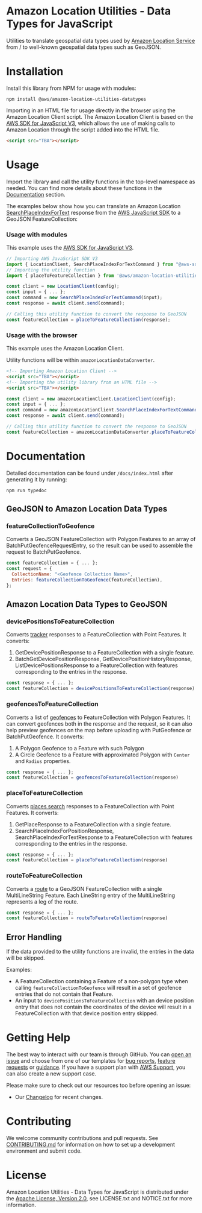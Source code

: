 # Amazon Location Utilities - Data Types for JavaScript

Utilities to translate geospatial data types used by [Amazon Location Service](https://aws.amazon.com/location/) from / to well-known geospatial data types such as GeoJSON.

# Installation

Install this library from NPM for usage with modules:

```
npm install @aws/amazon-location-utilities-datatypes
```

Importing in an HTML file for usage directly in the browser using the Amazon Location Client script. The Amazon Location Client is based on the [AWS SDK for JavaScript V3](https://github.com/aws/aws-sdk-js-v3), which allows the use of making calls to Amazon Location through the script added into the HTML file.

```html
<script src="TBA"></script>
```

# Usage

Import the library and call the utility functions in the top-level namespace as needed. You can find more details about these functions in the [Documentation](#documentation) section.

The examples below show how you can translate an Amazon Location [SearchPlaceIndexForText](https://docs.aws.amazon.com/location/latest/APIReference/API_SearchPlaceIndexForText.html) response from the [AWS JavaScript SDK](https://aws.amazon.com/sdk-for-javascript/) to a GeoJSON FeatureCollection:

### Usage with modules

This example uses the [AWS SDK for JavaScript V3](https://github.com/aws/aws-sdk-js-v3).

```javascript
// Importing AWS JavaScript SDK V3
import { LocationClient, SearchPlaceIndexForTextCommand } from "@aws-sdk/client-location";
// Importing the utility function
import { placeToFeatureCollection } from '@aws/amazon-location-utilities-datatypes'

const client = new LocationClient(config);
const input = { ... };
const command = new SearchPlaceIndexForTextCommand(input);
const response = await client.send(command);

// Calling this utility function to convert the response to GeoJSON
const featureCollection = placeToFeatureCollection(response);
```

### Usage with the browser

This example uses the Amazon Location Client.

Utility functions will be within `amazonLocationDataConverter`.

```html
<!-- Importing Amazon Location Client -->
<script src="TBA"></script>
<!-- Importing the utility library from an HTML file -->
<script src="TBA"></script>
```

```javascript
const client = new amazonLocationClient.LocationClient(config);
const input = { ... };
const command = new amazonLocationClient.SearchPlaceIndexForTextCommand(input);
const response = await client.send(command);

// Calling this utility function to convert the response to GeoJSON
const featureCollection = amazonLocationDataConverter.placeToFeatureCollection(response);
```

# Documentation

Detailed documentation can be found under `/docs/index.html` after generating it by running:

```
npm run typedoc
```

## GeoJSON to Amazon Location Data Types

### featureCollectionToGeofence

Converts a GeoJSON FeatureCollection with Polygon Features to an array of BatchPutGeofenceRequestEntry, so the result can be used to assemble the request to BatchPutGeofence.

```javascript
const featureCollection = { ... };
const request = {
  CollectionName: "<Geofence Collection Name>",
  Entries: featureCollectionToGeofence(featureCollection),
};
```

## Amazon Location Data Types to GeoJSON

### devicePositionsToFeatureCollection

Converts [tracker](https://docs.aws.amazon.com/location/latest/developerguide/geofence-tracker-concepts.html#tracking-overview) responses to a FeatureCollection with Point Features. It converts:

1. GetDevicePositionResponse to a FeatureCollection with a single feature.
2. BatchGetDevicePositionResponse, GetDevicePositionHistoryResponse, ListDevicePositionsResponse to a FeatureCollection with features corresponding to the entries in the response.

```javascript
const response = { ... };
const featureCollection = devicePositionsToFeatureCollection(response)
```

### geofencesToFeatureCollection

Converts a list of [geofences](https://docs.aws.amazon.com/location/latest/developerguide/geofence-tracker-concepts.html#geofence-overview) to FeatureCollection with Polygon Features. It can convert geofences both in the response and the request, so it can also help preview geofences on the map before uploading with PutGeofence or BatchPutGeofence. It converts:

1. A Polygon Geofence to a Feature with such Polygon
2. A Circle Geofence to a Feature with approximated Polygon with `Center` and `Radius` properties.

```javascript
const response = { ... };
const featureCollection = geofencesToFeatureCollection(response)
```

### placeToFeatureCollection

Converts [places search](https://docs.aws.amazon.com/location/latest/developerguide/places-concepts.html) responses to a FeatureCollection with Point Features. It converts:

1. GetPlaceResponse to a FeatureCollection with a single feature.
2. SearchPlaceIndexForPositionResponse, SearchPlaceIndexForTextResponse to a FeatureCollection with features corresponding to the entries in the response.

```javascript
const response = { ... };
const featureCollection = placeToFeatureCollection(response)
```

### routeToFeatureCollection

Converts a [route](https://docs.aws.amazon.com/location/latest/developerguide/route-concepts.html) to a GeoJSON FeatureCollection with a single MultiLineString Feature. Each LineString entry of the MultiLineString represents a leg of the route.

```javascript
const response = { ... };
const featureCollection = routeToFeatureCollection(response)
```

## Error Handling

If the data provided to the utility functions are invalid, the entries in the data will be skipped.

Examples:

- A FeatureCollection containing a Feature of a non-polygon type when calling `featureCollectionToGeofence` will result in a set of geofence entries that do not contain that Feature.
- An input to `devicePositionsToFeatureCollection` with an device position entry that does not contain the coordinates of the device will result in a FeatureCollection with that device position entry skipped.

# Getting Help

The best way to interact with our team is through GitHub.
You can [open an issue](https://github.com/aws-geospatial/amazon-location-utilities-datatypes-js/issues/new/choose) and choose from one of our templates for
[bug reports](https://github.com/aws-geospatial/amazon-location-utilities-datatypes-js/issues/new?assignees=&labels=bug%2C+needs-triage&template=---bug-report.md&title=),
[feature requests](https://github.com/aws-geospatial/amazon-location-utilities-datatypes-js/issues/new?assignees=&labels=feature-request&template=---feature-request.md&title=)
or [guidance](https://github.com/aws-geospatial/amazon-location-utilities-datatypes-js/issues/new?assignees=&labels=guidance%2C+needs-triage&template=---questions---help.md&title=).
If you have a support plan with [AWS Support](https://aws.amazon.com/premiumsupport/), you can also create a new support case.

Please make sure to check out our resources too before opening an issue:

- Our [Changelog](https://github.com/aws-geospatial/amazon-location-utilities-datatypes-js/blob/master/CHANGELOG.md) for recent changes.

# Contributing

We welcome community contributions and pull requests. See [CONTRIBUTING.md](https://github.com/aws-geospatial/amazon-location-utilities-datatypes-js/blob/master/CONTRIBUTING.md) for information on how to set up a development environment and submit code.

# License

Amazon Location Utilities - Data Types for JavaScript is distributed under the
[Apache License, Version 2.0](http://www.apache.org/licenses/LICENSE-2.0),
see LICENSE.txt and NOTICE.txt for more information.
